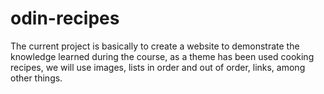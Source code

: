 # odin-recipes

The current project is basically to create a website to demonstrate the knowledge learned during the course, as a theme has been used cooking recipes, we will use images, lists in order and out of order, links, among other things.